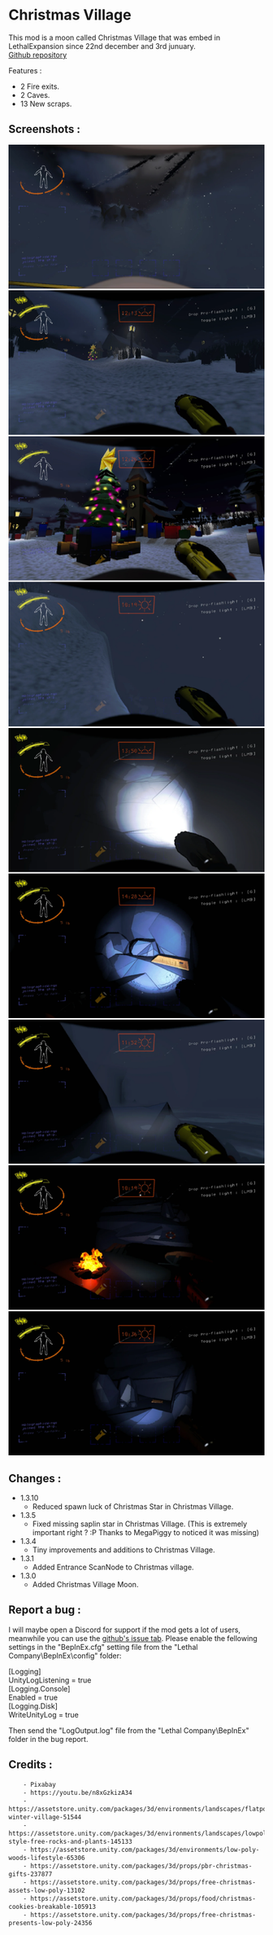# Christmas Village

 This mod is a moon called Christmas Village that was embed in LethalExpansion since 22nd december and 3rd junuary.  
 [Github repository](https://github.com/HolographicWings/ChristmasVillage_LethalCompany)

 Features :
 - 2 Fire exits.
 - 2 Caves.
 - 13 New scraps.

## Screenshots :
![Landing](https://raw.githubusercontent.com/HolographicWings/ChristmasVillage_LethalCompany/main/Screenshots/Landing.webp "Landing")
![VillageEntrance](https://raw.githubusercontent.com/HolographicWings/ChristmasVillage_LethalCompany/main/Screenshots/VillageEntrance.webp "VillageEntrance")
![VillageCenter](https://raw.githubusercontent.com/HolographicWings/ChristmasVillage_LethalCompany/main/Screenshots/VillageCenter.webp "VillageCenter")
![Cliff](https://raw.githubusercontent.com/HolographicWings/ChristmasVillage_LethalCompany/main/Screenshots/Cliff.webp "Cliff")
![Cave1Entrance](https://raw.githubusercontent.com/HolographicWings/ChristmasVillage_LethalCompany/main/Screenshots/Cave1Entrance.webp "Cave1Entrance")
![Cave1Trapdoor](https://raw.githubusercontent.com/HolographicWings/ChristmasVillage_LethalCompany/main/Screenshots/Cave1Trapdoor.webp "Cave1Trapdoor")
![ToCave2Cliff2](https://raw.githubusercontent.com/HolographicWings/ChristmasVillage_LethalCompany/main/Screenshots/ToCave2Cliff2.webp "ToCave2Cliff2")
![Cave2Firecamp2](https://raw.githubusercontent.com/HolographicWings/ChristmasVillage_LethalCompany/main/Screenshots/Cave2Firecamp2.webp "Cave2Firecamp2")
![Cave2Trapdoor](https://raw.githubusercontent.com/HolographicWings/ChristmasVillage_LethalCompany/main/Screenshots/Cave2Trapdoor.webp "Cave2Trapdoor")

## Changes :
- 1.3.10
	- Reduced spawn luck of Christmas Star in Christmas Village.
- 1.3.5
	- Fixed missing saplin star in Christmas Village. (This is extremely important right ? :P Thanks to MegaPiggy to noticed it was missing)
- 1.3.4
	- Tiny improvements and additions to Christmas Village.
- 1.3.1
	- Added Entrance ScanNode to Christmas village.
- 1.3.0
	- Added Christmas Village Moon.

## Report a bug :
I will maybe open a Discord for support if the mod gets a lot of users, meanwhile you can use the [github's issue tab](https://github.com/HolographicWings/ChristmasVillage_LethalCompany/issues).
Please enable the fellowing settings in the "BepInEx.cfg" setting file from the "Lethal Company\BepInEx\config\" folder:  
  
[Logging]  
UnityLogListening = true  
[Logging.Console]  
Enabled = true  
[Logging.Disk]  
WriteUnityLog = true  
  
Then send the "LogOutput.log" file from the "Lethal Company\BepInEx\" folder in the bug report.  

## Credits :
		- Pixabay
		- https://youtu.be/n8xGzkizA34
		- https://assetstore.unity.com/packages/3d/environments/landscapes/flatpoly-winter-village-51544
		- https://assetstore.unity.com/packages/3d/environments/landscapes/lowpoly-style-free-rocks-and-plants-145133
		- https://assetstore.unity.com/packages/3d/environments/low-poly-woods-lifestyle-65306
		- https://assetstore.unity.com/packages/3d/props/pbr-christmas-gifts-237877
		- https://assetstore.unity.com/packages/3d/props/free-christmas-assets-low-poly-13102
		- https://assetstore.unity.com/packages/3d/props/food/christmas-cookies-breakable-105913
		- https://assetstore.unity.com/packages/3d/props/free-christmas-presents-low-poly-24356
